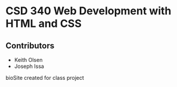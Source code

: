 # CSD 340 Web Development with HTML and CSS
## Contributors
* Keith Olsen
* Joseph Issa

bioSite created for class project
